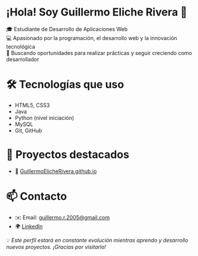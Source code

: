 # ¡Hola! Soy Guillermo Eliche Rivera  👋

🎓 Estudiante de Desarrollo de Aplicaciones Web  
💻 Apasionado por la programación, el desarrollo web y la innovación tecnológica  
🚀 Buscando oportunidades para realizar prácticas y seguir creciendo como desarrollador


# 🛠️ Tecnologías que uso
- HTML5, CSS3
- Java
- Python (nivel iniciación)
- MySQL
- Git, GitHub

# 📂 Proyectos destacados
- 📁 [GuillermoElicheRivera.github.io]([(https://github.com/riiveritaa/GuillermoElicheRivera.github.io)) 

# 📫 Contacto
- ✉️ Email: guillermo.r.2005@gmail.com  
- 🌍 [LinkedIn]([ENLACE](https://www.linkedin.com/in/guillermo-eliche-rivera-870995345/)) 

  
💡 *Este perfil estará en constante evolución mientras aprendo y desarrollo nuevos proyectos. ¡Gracias por visitarlo!*
